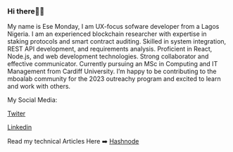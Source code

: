 ### Hi there🙋‍♀️

My name is Ese Monday, I am UX-focus sofware developer from a Lagos Nigeria. 
I am an experienced blockchain researcher with expertise in staking protocols and smart contract 
auditing. Skilled in system integration, REST API development, and requirements analysis. 
Proficient in React, Node.js, and web development technologies. Strong collaborator and effective 
communicator. Currently pursuing an MSc in Computing and IT Management from Cardiff University. 
I’m happy to be contributing to the mboalab community for the 2023 outreachy program and excited to learn and work with others.

My Social Media:

[Twiter](https://twitter.com/EseMonday1)

[Linkedin](https://www.linkedin.com/in/ese-monday/)

Read my technical Articles Here ➡️ [Hashnode](https://hashnode.com/@ScorpioDev)
